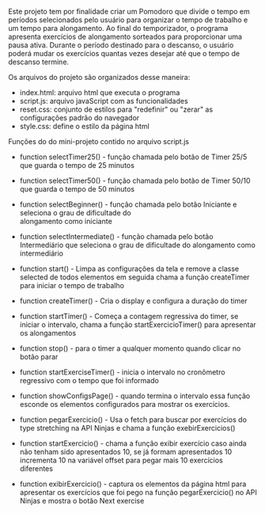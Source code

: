 Este projeto tem por finalidade criar um Pomodoro que divide o tempo em períodos selecionados pelo usuário 
para organizar o tempo de trabalho e um tempo para alongamento. Ao final do temporizador, o programa 
apresenta exercícios de alongamento sorteados para proporcionar uma pausa ativa. 
Durante o período destinado para o descanso, o usuário poderá mudar os exercícios quantas vezes desejar até que o tempo de descanso termine.

Os arquivos do projeto são organizados desse maneira:
- index.html: arquivo html que executa o programa
- script.js: arquivo javaScript com as funcionalidades
- reset.css: conjunto de estilos para "redefinir" ou "zerar" as configurações padrão do navegador
- style.css: define o estilo da página html

Funções do do mini-projeto contido no arquivo script.js
  - function selectTimer25() - função chamada pelo botão de Timer 25/5 que guarda o tempo de 25 minutos
  
  - function selectTimer50()  - função chamada pelo botão de Timer 50/10 que guarda o tempo de 50 minutos

  - function selectBeginner() - função chamada pelo botão Iniciante e seleciona o grau de dificultade do       
    alongamento como iniciante

  - function selectIntermediate() - função chamada pelo botão Intermediário que seleciona o grau de dificultade do alongamento como intermediário

  - function start() - Limpa as configurações da tela e remove a classe selected de todos elementos em seguida chama a função createTimer para iniciar o tempo de trabalho

  - function createTimer() - Cria o display e configura a duração do timer

  - function startTimer() - Começa a contagem regressiva do timer, se iniciar o intervalo, chama a função startExercicioTimer() para apresentar os alongamentos
        
  - function stop() - para o timer a qualquer momento quando clicar no botão parar

  - function startExerciseTimer() - inicia o intervalo no cronômetro regressivo com o tempo que foi informado 
    
  - function showConfigsPage() - quando termina o intervalo essa função esconde os elementos configurados para mostrar os exercícios.

  - function pegarExercicio() - Usa o fetch para buscar por exercícios do type stretching na API Ninjas e chama a função exebirExercicios()

  - function startExercicio() - chama a função exibir exercício caso ainda não tenham sido apresentados 10, se já 
  formam apresentados 10 incrementa 10 na variável offset para pegar mais 10 exercícios diferentes

  - function exibirExercicio() - captura os elementos da página html para apresentar os exercícios que foi pego na função pegarExercicio() no API Ninjas e mostra o botão Next exercise
